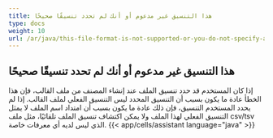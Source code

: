 ```yaml
---
title: هذا التنسيق غير مدعوم أو أنك لم تحدد تنسيقًا صحيحًا
type: docs
weight: 10
url: /ar/java/this-file-format-is-not-supported-or-you-do-not-specify-a-correct-format/
---
```


## **هذا التنسيق غير مدعوم أو أنك لم تحدد تنسيقًا صحيحًا**
إذا كان المستخدم قد حدد تنسيق الملف عند إنشاء المصنف من ملف القالب، فإن هذا الخطأ عادة ما يكون بسبب أن التنسيق المحدد ليس التنسيق الفعلي لملف القالب. إذا لم يحدد المستخدم التنسيق، فإن ذلك عادة ما يكون بسبب أن امتداد اسم الملف لا يمثل التنسيق الفعلي لهذا الملف ولا يمكن اكتشاف تنسيق الملف تلقائيًا، مثل ملف csv/tsv الذي ليس لديه أي معرفات خاصة.
{{< app/cells/assistant language="java" >}}
